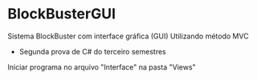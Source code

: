 # BlockBusterGUI
Sistema BlockBuster com interface gráfica (GUI) Utilizando método MVC
- Segunda prova de C# do terceiro semestres

Iniciar programa no arquivo "Interface" na pasta "Views"